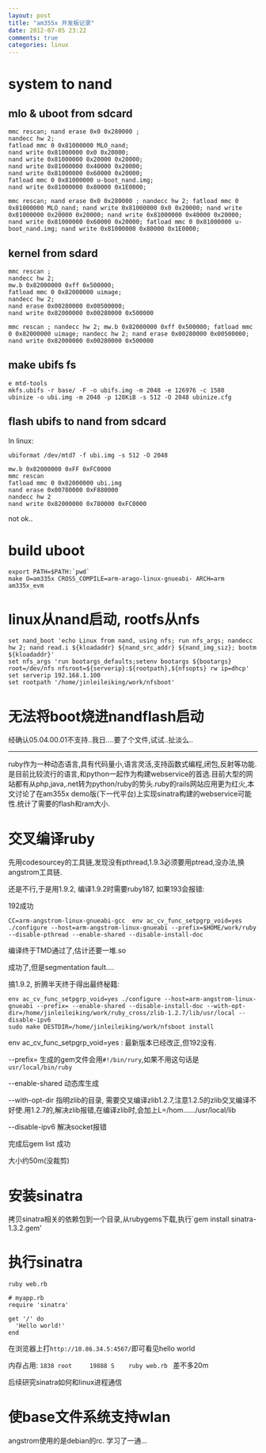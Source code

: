 ```yaml
---
layout: post
title: "am355x 开发板记录"
date: 2012-07-05 23:22
comments: true
categories: linux
---
```


# system  to nand

## mlo & uboot from sdcard


```
mmc rescan; nand erase 0x0 0x280000 ;
nandecc hw 2;
fatload mmc 0 0x81000000 MLO_nand;
nand write 0x81000000 0x0 0x20000;
nand write 0x81000000 0x20000 0x20000;
nand write 0x81000000 0x40000 0x20000;
nand write 0x81000000 0x60000 0x20000;
fatload mmc 0 0x81000000 u-boot_nand.img;
nand write 0x81000000 0x80000 0x1E0000;
```

```
mmc rescan; nand erase 0x0 0x280000 ; nandecc hw 2; fatload mmc 0 0x81000000 MLO_nand; nand write 0x81000000 0x0 0x20000; nand write 0x81000000 0x20000 0x20000; nand write 0x81000000 0x40000 0x20000; nand write 0x81000000 0x60000 0x20000; fatload mmc 0 0x81000000 u-boot_nand.img; nand write 0x81000000 0x80000 0x1E0000;
```
## kernel from sdard

```
mmc rescan ;
nandecc hw 2;
mw.b 0x82000000 0xff 0x500000;
fatload mmc 0 0x82000000 uimage;
nandecc hw 2;
nand erase 0x00280000 0x00500000;
nand write 0x82000000 0x00280000 0x500000
```

```
mmc rescan ; nandecc hw 2; mw.b 0x82000000 0xff 0x500000; fatload mmc 0 0x82000000 uimage; nandecc hw 2; nand erase 0x00280000 0x00500000; nand write 0x82000000 0x00280000 0x500000
```


## make ubifs fs

```
e mtd-tools
mkfs.ubifs -r base/ -F -o ubifs.img -m 2048 -e 126976 -c 1580
ubinize -o ubi.img -m 2048 -p 128KiB -s 512 -O 2048 ubinize.cfg
```
## flash ubifs to nand from sdcard

In linux:

```
ubiformat /dev/mtd7 -f ubi.img -s 512 -O 2048
```


```
mw.b 0x82000000 0xFF 0xFC0000
mmc rescan
fatload mmc 0 0x82000000 ubi.img
nand erase 0x00780000 0xF880000
nandecc hw 2
nand write 0x82000000 0x780000 0xFC0000
```

not ok..

# build uboot

```
export PATH=$PATH:`pwd`
make O=am335x CROSS_COMPILE=arm-arago-linux-gnueabi- ARCH=arm am335x_evm
```



# linux从nand启动, rootfs从nfs

```
set nand_boot 'echo Linux from nand, using nfs; run nfs_args; nandecc hw 2; nand read.i ${kloadaddr} ${nand_src_addr} ${nand_img_siz}; bootm ${kloadaddr}'
set nfs_args 'run bootargs_defaults;setenv bootargs ${bootargs} root=/dev/nfs nfsroot=${serverip}:${rootpath},${nfsopts} rw ip=dhcp'
set serverip 192.168.1.100
set rootpath '/home/jinleileiking/work/nfsboot'
```

# 无法将boot烧进nandflash启动

经确认05.04.00.01不支持..我日....要了个文件,试试..扯淡么..


------------------------------------------------------

ruby作为一种动态语言,具有代码量小,语言灵活,支持函数式编程,闭包,反射等功能.是目前比较流行的语言,和python一起作为构建webservice的首选.目前大型的网站都有从php,java,.net转为python/ruby的势头.ruby的rails网站应用更为红火,本文讨论了在am355x demo版(下一代平台)上实现sinatra构建的webservice可能性.统计了需要的flash和ram大小.

# 交叉编译ruby

先用codesourcey的工具链,发现没有pthread,1.9.3必须要用ptread,没办法,换angstrom工具链.

还是不行,于是用1.9.2, 编译1.9.2时需要ruby187, 如果193会报错:

192成功

`CC=arm-angstrom-linux-gnueabi-gcc  env ac_cv_func_setpgrp_void=yes ./configure --host=arm-angstrom-linux-gnueabi --prefix=$HOME/work/ruby --disable-pthread --enable-shared --disable-install-doc`

编译终于TMD通过了,估计还要一堆.so

成功了,但是segmentation fault....

搞1.9.2, 折腾半天终于得出最终秘籍:

```
env ac_cv_func_setpgrp_void=yes ./configure --host=arm-angstrom-linux-gnueabi --prefix= --enable-shared --disable-install-doc --with-opt-dir=/home/jinleileiking/work/ruby_cross/zlib-1.2.7/lib/usr/local --disable-ipv6
sudo make DESTDIR=/home/jinleileiking/work/nfsboot install
```
env ac_cv_func_setpgrp_void=yes : 最新版本已经改正,但192没有.

--prefix= 生成的gem文件会用`#!/bin/rury`,如果不用这句话是`usr/local/bin/ruby`

--enable-shared 动态库生成

--with-opt-dir 指明zlib的目录, 需要交叉编译zlib1.2.7,注意1.2.5的zlib交叉编译不好使.用1.2.7的,解决zlib报错,在编译zlib时,会加上L=/hom....../usr/local/lib

--disable-ipv6 解决socket报错

完成后gem list 成功

大小约50m(没裁剪)

# 安装sinatra

拷贝sinatra相关的依赖包到一个目录,从rubygems下载,执行`gem install  sinatra-1.3.2.gem'

# 执行sinatra

`ruby web.rb`

```
# myapp.rb
require 'sinatra'

get '/' do
  'Hello world!'
end
```

在浏览器上打`http://10.86.34.5:4567/`即可看见hello world


内存占用:  `1838 root     19888 S    ruby web.rb ` 差不多20m


后续研究sinatra如何和linux进程通信


# 使base文件系统支持wlan

angstrom使用的是debian的rc. 学习了一通...
